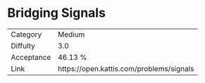 # Bridging Signals

<table>
    <tr>
        <td>Category</td>
        <td>Medium</td>
    </tr>
    <tr>
        <td>Diffulty</td>
        <td>3.0</td>
    </tr>
    <tr>
        <td>Acceptance</td>
        <td>46.13 %</td>
    </tr>
    <tr>
        <td>Link</td>
        <td>https://open.kattis.com/problems/signals</td>
    </tr>
</table>